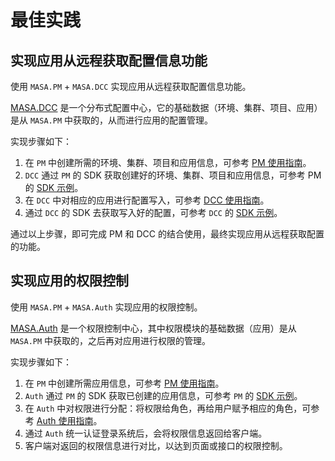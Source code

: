 # 最佳实践

## 实现应用从远程获取配置信息功能

使用 `MASA.PM` + `MASA.DCC` 实现应用从远程获取配置信息功能。

[MASA.DCC](/stack/dcc/introduce) 是一个分布式配置中心，它的基础数据（环境、集群、项目、应用）是从 `MASA.PM` 中获取的，从而进行应用的配置管理。

实现步骤如下：

1. 在 `PM` 中创建所需的环境、集群、项目和应用信息，可参考 [PM 使用指南](stack/pm/get-started)。
2. `DCC` 通过 `PM` 的 SDK 获取创建好的环境、集群、项目和应用信息，可参考 PM 的 [SDK 示例](stack/pm/sdk-instance)。
3. 在 `DCC` 中对相应的应用进行配置写入，可参考 [DCC 使用指南](stack/dcc/get-started)。
4. 通过 `DCC` 的 SDK 去获取写入好的配置，可参考 `DCC` 的 [SDK 示例](stack/dcc/sdk-instance)。

通过以上步骤，即可完成 PM 和 DCC 的结合使用，最终实现应用从远程获取配置的功能。

## 实现应用的权限控制

使用 `MASA.PM` + `MASA.Auth` 实现应用的权限控制。

[MASA.Auth](stack/auth/introduce) 是一个权限控制中心，其中权限模块的基础数据（应用）是从 `MASA.PM` 中获取的，之后再对应用进行权限的管理。

实现步骤如下：

1. 在 `PM` 中创建所需应用信息，可参考 [PM 使用指南](stack/pm/get-started)。
2. `Auth` 通过 `PM` 的 SDK 获取已创建的应用信息，可参考 `PM` 的 [SDK 示例](stack/pm/sdk-instance)。
3. 在 `Auth` 中对权限进行分配：将权限给角色，再给用户赋予相应的角色，可参考 [Auth 使用指南](stack/auth/use-guide/permission)。
4. 通过 `Auth` 统一认证登录系统后，会将权限信息返回给客户端。
5. 客户端对返回的权限信息进行对比，以达到页面或接口的权限控制。
